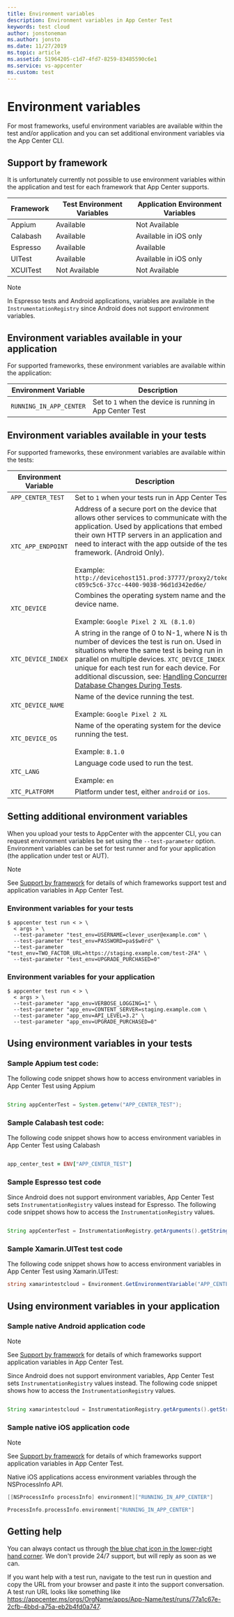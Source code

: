 ```yaml
---
title: Environment variables
description: Environment variables in App Center Test
keywords: test cloud
author: jonstoneman
ms.author: jonsto
ms.date: 11/27/2019
ms.topic: article
ms.assetid: 51964205-c1d7-4fd7-8259-83485590c6e1
ms.service: vs-appcenter
ms.custom: test
---
```


# Environment variables

For most frameworks, useful environment variables are available within the test and/or application and you can set additional environment variables via the App Center CLI.

## Support by framework

It is unfortunately currently not possible to use environment variables within the application and test for each framework that App Center supports.

| Framework | Test Environment Variables | Application Environment Variables |
| --------- | ---------------------------| ----------------------------------|
| Appium | Available | Not Available |
| Calabash | Available | Available in iOS only |
| Espresso | Available | Available |
| UITest | Available | Available in iOS only |
| XCUITest | Not Available | Not Available |

> [!NOTE]
> In Espresso tests and Android applications, variables are available in the `InstrumentationRegistry` since Android does not support environment variables.

## Environment variables available in your application

For supported frameworks, these environment variables are available within the application:

| Environment Variable    | Description |
| ----------------------- | ----------- |
| `RUNNING_IN_APP_CENTER` | Set to `1` when the device is running in App Center Test

## Environment variables available in your tests

For supported frameworks, these environment variables are available within the tests:

| Environment Variable | Description |
| -------------------- | ----------- |
| `APP_CENTER_TEST`    | Set to `1` when your tests run in App Center Test. |
| `XTC_APP_ENDPOINT`   | Address of a secure port on the device that allows other services to communicate with the application. Used by applications that embed their own HTTP servers in an application and need to interact with the app outside of the test framework. (Android Only).<br><br>Example: `http://devicehost151.prod:37777/proxy2/token-c059c5c6-37cc-4400-9038-96d1d342ed6e/` |
| `XTC_DEVICE`         | Combines the operating system name and the device name.<br><br>Example: `Google Pixel 2 XL (8.1.0)` |
| `XTC_DEVICE_INDEX`   | A string in the range of 0 to N-1, where N is the number of devices the test is run on. Used in situations where the same test is being run in parallel on multiple devices. `XTC_DEVICE_INDEX` is unique for each test run for each device. For additional discussion, see:  [Handling Concurrent Database Changes During Tests](https://intercom.help/appcenter/test/handling-concurrent-database-changes-during-tests). |
| `XTC_DEVICE_NAME`    | Name of the device running the test.<br><br>Example: `Google Pixel 2 XL` |
| `XTC_DEVICE_OS`      | Name of the operating system for the device running the test.<br><br>Example: `8.1.0` |
| `XTC_LANG`           | Language code used to run the test.<br><br>Example: `en` |
| `XTC_PLATFORM`       | Platform under test, either `android` or `ios`. |

## Setting additional environment variables

When you upload your tests to AppCenter with the appcenter CLI, you can request environment variables be set using the `--test-parameter` option. Environment variables can be set for test runner and for your application (the application under test or AUT).

> [!NOTE]
> See [Support by framework](#support-by-framework) for details of which frameworks support test and application variables in App Center Test.

### Environment variables for your tests

```shell
$ appcenter test run < > \
  < args > \
  --test-parameter "test_env=USERNAME=clever_user@example.com" \
  --test-parameter "test_env=PASSWORD=pa$$w0rd" \
  --test-parameter "test_env=TWO_FACTOR_URL=https://staging.example.com/test-2FA" \
  --test-parameter "test_env=UPGRADE_PURCHASED=0"
```

### Environment variables for your application

```shell
$ appcenter test run < > \
  < args > \
  --test-parameter "app_env=VERBOSE_LOGGING=1" \
  --test-parameter "app_env=CONTENT_SERVER=staging.example.com \
  --test-parameter "app_env=API_LEVEL=3.2" \
  --test-parameter "app_env=UPGRADE_PURCHASED=0"
```

## Using environment variables in your tests

### Sample Appium test code:

The following code snippet shows how to access environment variables in App Center Test using Appium

```java

String appCenterTest = System.getenv("APP_CENTER_TEST");
```

### Sample Calabash test code:

The following code snippet shows how to access environment variables in App Center Test using Calabash

```ruby

app_center_test = ENV["APP_CENTER_TEST"]

```

### Sample Espresso test code

Since Android does not support environment variables, App Center Test sets `InstrumentationRegistry` values instead for Espresso. The following code snippet shows how to access the `InstrumentationRegistry` values.

```java

String appCenterTest = InstrumentationRegistry.getArguments().getString("APP_CENTER_TEST");

```

### Sample Xamarin.UITest test code

The following code snippet shows how to access environment variables in App Center Test using Xamarin.UITest:

```csharp
string xamarintestcloud = Environment.GetEnvironmentVariable("APP_CENTER_TEST");
```

## Using environment variables in your application

### Sample native Android application code

> [!NOTE]
> See [Support by framework](#support-by-framework) for details of which frameworks support application variables in App Center Test.

Since Android does not support environment variables, App Center Test sets `InstrumentationRegistry` values instead. The following code snippet shows how to access the `InstrumentationRegistry` values.

```java

String xamarintestcloud = InstrumentationRegistry.getArguments().getString("RUNNING_IN_APP_CENTER");

```

### Sample native iOS application code

> [!NOTE]
> See [Support by framework](#support-by-framework) for details of which frameworks support application variables in App Center Test.

Native iOS applications access environment variables through the NSProcessInfo API.

```Objective-C
[[NSProcessInfo processInfo] environment]["RUNNING_IN_APP_CENTER"]
```

```swift
ProcessInfo.processInfo.environment["RUNNING_IN_APP_CENTER"]
```

## Getting help

You can always contact us through [the blue chat icon in the lower-right hand corner](https://intercom.help/appcenter/getting-started/getting-help-with-app-center). We don't provide 24/7 support, but will reply as soon as we can.

If you want help with a test run, navigate to the test run in question and copy the URL from your browser and paste it into the support conversation. A test run URL looks like something like https://appcenter.ms/orgs/OrgName/apps/App-Name/test/runs/77a1c67e-2cfb-4bbd-a75a-eb2b4fd0a747.
